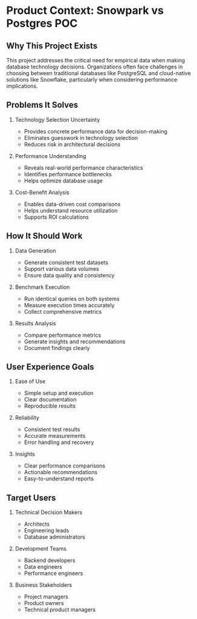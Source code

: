 # Product Context: Snowpark vs Postgres POC

## Why This Project Exists
This project addresses the critical need for empirical data when making database technology decisions. Organizations often face challenges in choosing between traditional databases like PostgreSQL and cloud-native solutions like Snowflake, particularly when considering performance implications.

## Problems It Solves
1. Technology Selection Uncertainty
   - Provides concrete performance data for decision-making
   - Eliminates guesswork in technology selection
   - Reduces risk in architectural decisions

2. Performance Understanding
   - Reveals real-world performance characteristics
   - Identifies performance bottlenecks
   - Helps optimize database usage

3. Cost-Benefit Analysis
   - Enables data-driven cost comparisons
   - Helps understand resource utilization
   - Supports ROI calculations

## How It Should Work
1. Data Generation
   - Generate consistent test datasets
   - Support various data volumes
   - Ensure data quality and consistency

2. Benchmark Execution
   - Run identical queries on both systems
   - Measure execution times accurately
   - Collect comprehensive metrics

3. Results Analysis
   - Compare performance metrics
   - Generate insights and recommendations
   - Document findings clearly

## User Experience Goals
1. Ease of Use
   - Simple setup and execution
   - Clear documentation
   - Reproducible results

2. Reliability
   - Consistent test results
   - Accurate measurements
   - Error handling and recovery

3. Insights
   - Clear performance comparisons
   - Actionable recommendations
   - Easy-to-understand reports

## Target Users
1. Technical Decision Makers
   - Architects
   - Engineering leads
   - Database administrators

2. Development Teams
   - Backend developers
   - Data engineers
   - Performance engineers

3. Business Stakeholders
   - Project managers
   - Product owners
   - Technical product managers 
